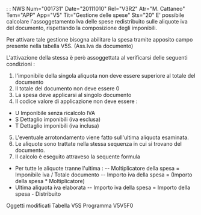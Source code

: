  :  : NWS Num="001731" Date="20111010" Rel="V3R2" Atr="M. Cattaneo" Tem="APP" App="V5" Tit="Gestione delle spese" Sts="20"
E' possibile calcolare l'assoggetamento Iva delle spese redistribuito sulle aliquote iva del documento, rispettando la composizione degli imponibili.

Per attivare tale gestione bisogna abilitare la spesa tramite apposito campo presente nella tabella
V5S. (Ass.Iva da documento)

L'attivazione della stessa è però assoggettata al verificarsi delle seguenti condizioni : 

1) l'imponibile della singola aliquota non deve essere superiore al totale del documento
2) Il totale del documento non deve essere 0
3) La spesa deve applicarsi al singolo documento
4) Il codice valore di applicazione non deve essere : 
- U Imponibile senza ricalcolo IVA
- S Dettaglio imponibili (iva esclusa)
- T Dettaglio imponibili (iva inclusa)
5) L'eventuale arrotondamento viene fatto sull'ultima aliquota esaminata.
6) Le aliquote sono trattate nella stessa sequenza in cui si trovano del documento.
7) Il calcolo è eseguito attraveso la sequente formula
- Per tutte le aliquote tranne l'ultima : 
-- Moltiplicatore della spesa = Imponibile iva / Totale documento
-- Importo iva della spesa = (Importo della spesa * Moltiplicatore)
- Ultima aliquota iva elaborata
-- Importo iva della spesa = Importo della spesa - Distribuito

Oggetti modificati
Tabella V5S
Programma V5V5F0
